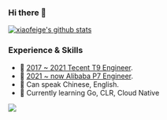 ### Hi there 👋
[![xiaofeige's github stats](https://github-readme-stats.vercel.app/api?username=xiaofeige&show_icons=true&icon_color=199861&count_private=true&include_all_commits=true&theme=highcontrast)](https://github.com/xiaofeige)

### Experience & Skills

- 👯 [2017 ~ 2021 Tecent T9 Engineer](http://www.luffyren.club). 
- 👯 [2021 ~ now   Alibaba P7 Engineer](http://www.luffyren.club).
- 💬 Can speak Chinese, English. 
- 🌱 Currently learning Go, CLR, Cloud Native 

![](https://activity-graph.herokuapp.com/graph?username=xiaofeige&theme=github)
